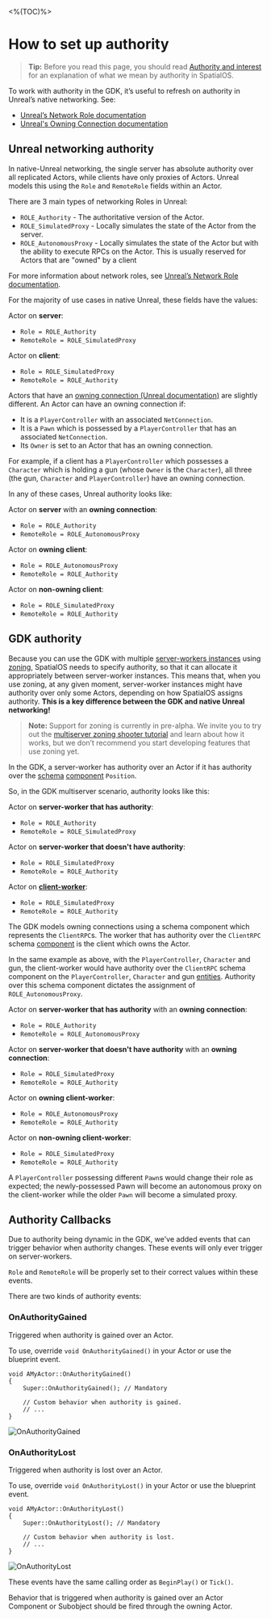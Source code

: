 <%(TOC)%>
# How to set up authority

> **Tip:** Before you read this page, you should read [Authority and interest]({{urlRoot}}/content/spatialos-concepts/authority-and-interest) for an explanation of what we mean by authority in SpatialOS. 

To work with authority in the GDK, it’s useful to refresh on authority in Unreal’s native networking. See:

* [Unreal’s Network Role documentation](https://wiki.unrealengine.com/Replication#A_Guide_To_Network_Roles)
* [Unreal's Owning Connection documentation](https://docs.unrealengine.com/en-us/Gameplay/Networking/Actors/OwningConnections)

## Unreal networking authority

In native-Unreal networking, the single server has absolute authority over all replicated Actors, while clients have only proxies of Actors. Unreal models this using the `Role` and `RemoteRole` fields within an Actor.

There are 3 main types of networking Roles in Unreal:

* `ROLE_Authority` - The authoritative version of the Actor.
* `ROLE_SimulatedProxy` - Locally simulates the state of the Actor from the server.
* `ROLE_AutonomousProxy` - Locally simulates the state of the Actor but with the ability to execute RPCs on the Actor. This is usually reserved for Actors that are "owned" by a client

For more information about network roles, see [Unreal’s Network Role documentation](https://wiki.unrealengine.com/Replication#A_Guide_To_Network_Roles).

For the majority of use cases in native Unreal, these fields have the values:

Actor on **server**:

* `Role = ROLE_Authority`
* `RemoteRole = ROLE_SimulatedProxy`

Actor on **client**:

* `Role = ROLE_SimulatedProxy`
* `RemoteRole = ROLE_Authority`

Actors that have an [owning connection (Unreal documentation)](https://docs.unrealengine.com/en-us/Gameplay/Networking/Actors/OwningConnections) are slightly different. An Actor can have an owning connection if:

* It is a `PlayerController` with an associated `NetConnection`.
* It is a `Pawn` which is possessed by a `PlayerController` that has an associated `NetConnection`.
* Its `Owner` is set to an Actor that has an owning connection.

For example, if a client has a `PlayerController` which possesses a `Character` which is holding a gun (whose `Owner` is the `Character`), all three (the gun, `Character` and `PlayerController`) have an owning connection.

In any of these cases, Unreal authority looks like:

Actor on **server** with an **owning connection**:

* `Role = ROLE_Authority`
* `RemoteRole = ROLE_AutonomousProxy`

Actor on **owning client**:

* `Role = ROLE_AutonomousProxy`
* `RemoteRole = ROLE_Authority`

Actor on **non-owning client**:

* `Role = ROLE_SimulatedProxy`
* `RemoteRole = ROLE_Authority`

## GDK authority

Because you can use the GDK with multiple [server-workers instances]({{urlRoot}}/content/glossary#worker) using [zoning]({{urlRoot}}/content/glossary#zoning), SpatialOS needs to specify authority, so that it can allocate it appropriately between server-worker instances. This means that, when you use zoning, at any given moment, server-worker instances might have authority over only some Actors, depending on how SpatialOS assigns authority. **This is a key difference between the GDK and native Unreal networking!**

> **Note:** Support for zoning is currently in pre-alpha. We invite you to try out the [multiserver zoning shooter tutorial]({{urlRoot}}/content/tutorials/multiserver-shooter/tutorial-multiserver-intro) and learn about how it works, but we don’t recommend you start developing features that use zoning yet.

In the GDK, a server-worker has authority over an Actor if it has authority over the [schema]({{urlRoot}}/content/glossary#schema) [component]({{urlRoot}}/content/glossary#spatialos-component) `Position`. 

So, in the GDK multiserver scenario, authority looks like this:

Actor on **server-worker that has authority**:

* `Role = ROLE_Authority`
* `RemoteRole = ROLE_SimulatedProxy`

Actor on **server-worker that doesn't have authority**:

* `Role = ROLE_SimulatedProxy`
* `RemoteRole = ROLE_Authority`

Actor on **[client-worker]({{urlRoot}}/content/glossary#worker)**:

* `Role = ROLE_SimulatedProxy`
* `RemoteRole = ROLE_Authority`

The GDK models owning connections using a schema component which represents the `ClientRPC`s. The worker that has authority over the `ClientRPC` schema [component]({{urlRoot}}/content/glossary#spatialos-component) is the client which owns the Actor.

In the same example as above, with the `PlayerController`, `Character` and gun, the client-worker would have authority over the `ClientRPC` schema component on the `PlayerController`, `Character` and gun [entities]({{urlRoot}}/content/glossary#entity). Authority over this schema component dictates the assignment of `ROLE_AutonomousProxy`.

Actor on **server-worker that has authority** with an **owning connection**:

* `Role = ROLE_Authority`
* `RemoteRole = ROLE_AutonomousProxy`

Actor on **server-worker that doesn't have authority** with an **owning connection**:

* `Role = ROLE_SimulatedProxy`
* `RemoteRole = ROLE_Authority`

Actor on **owning client-worker**:

* `Role = ROLE_AutonomousProxy`
* `RemoteRole = ROLE_Authority`

Actor on **non-owning client-worker**:

* `Role = ROLE_SimulatedProxy`
* `RemoteRole = ROLE_Authority`

A `PlayerController` possessing different `Pawn`s would change their role as expected; the newly-possessed Pawn will become an autonomous proxy on the client-worker while the older `Pawn` will become a simulated proxy.

## Authority Callbacks

Due to authority being dynamic in the GDK, we've added events that can trigger behavior when authority changes. These events will only ever trigger on server-workers.

`Role` and `RemoteRole` will be properly set to their correct values within these events.

There are two kinds of authority events:

### OnAuthorityGained

Triggered when authority is gained over an Actor.

To use, override `void OnAuthorityGained()` in your Actor or use the blueprint event. 

    void AMyActor::OnAuthorityGained()
    {
        Super::OnAuthorityGained(); // Mandatory

        // Custom behavior when authority is gained.
        // ...
    }

![OnAuthorityGained]({{assetRoot}}assets/screen-grabs/on-authority-gained.jpg)

### OnAuthorityLost

Triggered when authority is lost over an Actor.

To use, override `void OnAuthorityLost()` in your Actor or use the blueprint event. 

    void AMyActor::OnAuthorityLost()
    {
        Super::OnAuthorityLost(); // Mandatory

        // Custom behavior when authority is lost.
        // ...
    }

![OnAuthorityLost]({{assetRoot}}assets/screen-grabs/on-authority-lost.jpg)

These events have the same calling order as `BeginPlay()` or `Tick()`.

Behavior that is triggered when authority is gained over an Actor Component or Subobject should be fired through the owning Actor.
